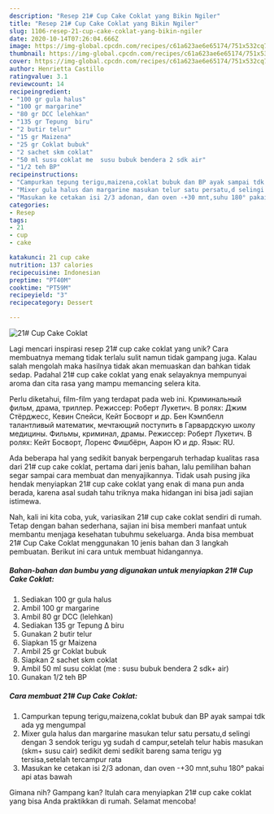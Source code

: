```yaml
---
description: "Resep 21# Cup Cake Coklat yang Bikin Ngiler"
title: "Resep 21# Cup Cake Coklat yang Bikin Ngiler"
slug: 1106-resep-21-cup-cake-coklat-yang-bikin-ngiler
date: 2020-10-14T07:26:04.666Z
image: https://img-global.cpcdn.com/recipes/c61a623ae6e65174/751x532cq70/21-cup-cake-coklat-foto-resep-utama.jpg
thumbnail: https://img-global.cpcdn.com/recipes/c61a623ae6e65174/751x532cq70/21-cup-cake-coklat-foto-resep-utama.jpg
cover: https://img-global.cpcdn.com/recipes/c61a623ae6e65174/751x532cq70/21-cup-cake-coklat-foto-resep-utama.jpg
author: Henrietta Castillo
ratingvalue: 3.1
reviewcount: 14
recipeingredient:
- "100 gr gula halus"
- "100 gr margarine"
- "80 gr DCC lelehkan"
- "135 gr Tepung  biru"
- "2 butir telur"
- "15 gr Maizena"
- "25 gr Coklat bubuk"
- "2 sachet skm coklat"
- "50 ml susu coklat me  susu bubuk bendera 2 sdk air"
- "1/2 teh BP"
recipeinstructions:
- "Campurkan tepung terigu,maizena,coklat bubuk dan BP ayak sampai tdk ada yg mengumpal"
- "Mixer gula halus dan margarine masukan telur satu persatu,d selingi dengan 3 sendok terigu yg sudah d campur,setelah telur habis masukan (skm+ susu cair) sedikit demi sedikit bareng sama terigu yg tersisa,setelah tercampur rata"
- "Masukan ke cetakan isi 2/3 adonan, dan oven -+30 mnt,suhu 180° pakai api atas bawah"
categories:
- Resep
tags:
- 21
- cup
- cake

katakunci: 21 cup cake 
nutrition: 137 calories
recipecuisine: Indonesian
preptime: "PT40M"
cooktime: "PT59M"
recipeyield: "3"
recipecategory: Dessert

---
```



![21# Cup Cake Coklat](https://img-global.cpcdn.com/recipes/c61a623ae6e65174/751x532cq70/21-cup-cake-coklat-foto-resep-utama.jpg)

Lagi mencari inspirasi resep 21# cup cake coklat yang unik? Cara membuatnya memang tidak terlalu sulit namun tidak gampang juga. Kalau salah mengolah maka hasilnya tidak akan memuaskan dan bahkan tidak sedap. Padahal 21# cup cake coklat yang enak selayaknya mempunyai aroma dan cita rasa yang mampu memancing selera kita.

Perlu diketahui, film-film yang terdapat pada web ini. Криминальный фильм, драма, триллер. Режиссер: Роберт Лукетич. В ролях: Джим Стёрджесс, Кевин Спейси, Кейт Босворт и др. Бен Кэмпбелл талантливый математик, мечтающий поступить в Гарвардскую школу медицины. Фильмы, криминал, драмы. Режиссер: Роберт Лукетич. В ролях: Кейт Босворт, Лоренс Фишбёрн, Аарон Ю и др. Язык: RU.

Ada beberapa hal yang sedikit banyak berpengaruh terhadap kualitas rasa dari 21# cup cake coklat, pertama dari jenis bahan, lalu pemilihan bahan segar sampai cara membuat dan menyajikannya. Tidak usah pusing jika hendak menyiapkan 21# cup cake coklat yang enak di mana pun anda berada, karena asal sudah tahu triknya maka hidangan ini bisa jadi sajian istimewa.


Nah, kali ini kita coba, yuk, variasikan 21# cup cake coklat sendiri di rumah. Tetap dengan bahan sederhana, sajian ini bisa memberi manfaat untuk membantu menjaga kesehatan tubuhmu sekeluarga. Anda bisa membuat 21# Cup Cake Coklat menggunakan 10 jenis bahan dan 3 langkah pembuatan. Berikut ini cara untuk membuat hidangannya.

<!--inarticleads1-->

##### Bahan-bahan dan bumbu yang digunakan untuk menyiapkan 21# Cup Cake Coklat:

1. Sediakan 100 gr gula halus
1. Ambil 100 gr margarine
1. Ambil 80 gr DCC (lelehkan)
1. Sediakan 135 gr Tepung ∆ biru
1. Gunakan 2 butir telur
1. Siapkan 15 gr Maizena
1. Ambil 25 gr Coklat bubuk
1. Siapkan 2 sachet skm coklat
1. Ambil 50 ml susu coklat (me : susu bubuk bendera 2 sdk+ air)
1. Gunakan 1/2 teh BP




<!--inarticleads2-->

##### Cara membuat 21# Cup Cake Coklat:

1. Campurkan tepung terigu,maizena,coklat bubuk dan BP ayak sampai tdk ada yg mengumpal
1. Mixer gula halus dan margarine masukan telur satu persatu,d selingi dengan 3 sendok terigu yg sudah d campur,setelah telur habis masukan (skm+ susu cair) sedikit demi sedikit bareng sama terigu yg tersisa,setelah tercampur rata
1. Masukan ke cetakan isi 2/3 adonan, dan oven -+30 mnt,suhu 180° pakai api atas bawah




Gimana nih? Gampang kan? Itulah cara menyiapkan 21# cup cake coklat yang bisa Anda praktikkan di rumah. Selamat mencoba!
